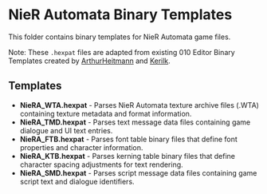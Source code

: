 # NieR Automata Binary Templates

This folder contains binary templates for NieR Automata game files.

Note: These `.hexpat` files are adapted from existing 010 Editor Binary Templates created by  [ArthurHeitmann](https://github.com/ArthurHeitmann/NierDocs/tree/master/BinaryTemplates) and [Kerilk](https://github.com/Kerilk/bayonetta_tools/blob/master/binary_templates/Nier%20Automata%20wta.bt).

## Templates

- **NieRA_WTA.hexpat** - Parses NieR Automata texture archive files (.WTA) containing texture metadata and format information.
- **NieRA_TMD.hexpat** - Parses text message data files containing game dialogue and UI text entries.
- **NieRA_FTB.hexpat** - Parses font table binary files that define font properties and character information.
- **NieRA_KTB.hexpat** - Parses kerning table binary files that define character spacing adjustments for text rendering.
- **NieRA_SMD.hexpat** - Parses script message data files containing game script text and dialogue identifiers.